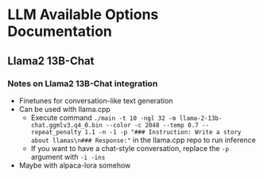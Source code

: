 # LLM Available Options Documentation

## Llama2 13B-Chat

### Notes on Llama2 13B-Chat integration
- Finetunes for conversation-like text generation
- Can be used with llama.cpp
    - Execute command `./main -t 10 -ngl 32 -m llama-2-13b-chat.ggmlv3.q4_0.bin --color -c 2048 --temp 0.7 --repeat_penalty 1.1 -n -1 -p "### Instruction: Write a story about llamas\n### Response:"` in the llama.cpp repo to run inference
    - If you want to have a chat-style conversation, replace the `-p` argument with `-i -ins`
- Maybe with alpaca-lora somehow
